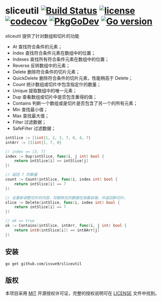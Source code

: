 sliceutil
[![Build Status](https://github.com/issue9/sliceutil/workflows/Go/badge.svg)](https://github.com/issue9/sliceutil/actions?query=workflow%3AGo)
[![license](https://img.shields.io/badge/license-MIT-brightgreen.svg?style=flat)](https://opensource.org/licenses/MIT)
[![codecov](https://codecov.io/gh/issue9/sliceutil/branch/master/graph/badge.svg)](https://codecov.io/gh/issue9/sliceutil)
[![PkgGoDev](https://pkg.go.dev/badge/github.com/issue9/sliceutil)](https://pkg.go.dev/github.com/issue9/sliceutil)
[![Go version](https://img.shields.io/github/go-mod/go-version/issue9/sliceutil)](https://golang.org)
======

sliceutil 提供了针对数组和切片的功能

- At 查找符合条件的元素；
- Index 查找符合条件元素在数组中的位置；
- Indexes 查找所有符合条件元素在数组中的位置；
- Reverse 反转数组中的元素；
- Delete 删除符合条件的切片元素；
- QuickDelete 删除符合条件的切片元素，性能稍高于 Delete；
- Count 统计数组或切片中包含指定什的数量；
- Unique 提取数组中的唯一元素；
- Dup 查看数组或切片中是否包含重得的值；
- Contains 判断一个数组或是切片是否包含了另一个的所有元素；
- Min 查找最小值；
- Max 查找最大值；
- Filter 过滤数据；
- SafeFilter 过滤数据；

```go
intSlice := []int{1, 2, 3, 7, 0, 4, 7}
intArr := [3]int{1, 7, 0}

// index == [3, 7]
index := Dup(intSlice, func(i, j int) bool {
    return intSlice[i] == intSlice[j]
})

// 返回 7 的数量
count := Count(intSlice, func(i, index int) bool {
    return intSlice[i] == 7
})

// 会重新调整切片的内容，将删除后的数据在放最前端，并返回新切片。
slice := Delete(intSlice, func(i, index int) bool {
    return intSlice[i] == 7
})

// ok == true
ok := Contains(intSlice, intArr, func(i, j int) bool {
    return int8(intSlice[i]) == int8Arr[j]
})
```

安装
----

```shell
go get github.com/issue9/sliceutil
```

版权
----

本项目采用 [MIT](http://opensource.org/licenses/MIT) 开源授权许可证，完整的授权说明可在 [LICENSE](LICENSE) 文件中找到。
